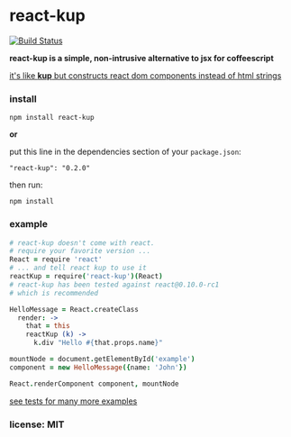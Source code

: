 # react-kup

[![Build Status](https://travis-ci.org/snd/react-kup.png)](https://travis-ci.org/snd/react-kup)

**react-kup is a simple, non-intrusive alternative to jsx for coffeescript**

[it's like **kup** but constructs react dom components instead of html strings](https://github.com/snd/kup)

### install

```
npm install react-kup
```

**or**

put this line in the dependencies section of your `package.json`:

```
"react-kup": "0.2.0"
```

then run:

```
npm install
```

### example

```coffeescript
# react-kup doesn't come with react.
# require your favorite version ...
React = require 'react'
# ... and tell react kup to use it
reactKup = require('react-kup')(React)
# react-kup has been tested against react@0.10.0-rc1
# which is recommended

HelloMessage = React.createClass
  render: ->
    that = this
    reactKup (k) ->
      k.div "Hello #{that.props.name}"

mountNode = document.getElementById('example')
component = new HelloMessage({name: 'John'})

React.renderComponent component, mountNode
```

[see tests for many more examples](test/react-kup.coffee)

### license: MIT
